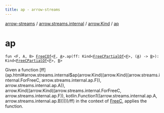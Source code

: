 ```yaml
---
title: ap - arrow-streams
---
```


[arrow-streams](../../index.html) / [arrow.streams.internal](../index.html) / [arrow.Kind](index.html) / [ap](./ap.html)

# ap

`fun <F, A, B> `[`FreeCOf`](../-free-c-of.html)`<`[`F`](ap.html#F)`, `[`A`](ap.html#A)`>.ap(ff: Kind<`[`FreeCPartialOf`](../-free-c-partial-of.html)`<`[`F`](ap.html#F)`>, (`[`A`](ap.html#A)`) -> `[`B`](ap.html#B)`>): Kind<`[`FreeCPartialOf`](../-free-c-partial-of.html)`<`[`F`](ap.html#F)`>, `[`B`](ap.html#B)`>`

Given a function [ff](ap.html#arrow.streams.internal$ap(arrow.Kind((arrow.Kind((arrow.streams.internal.ForFreeC, arrow.streams.internal.ap.F)), arrow.streams.internal.ap.A)), arrow.Kind((arrow.Kind((arrow.streams.internal.ForFreeC, arrow.streams.internal.ap.F)), kotlin.Function1((arrow.streams.internal.ap.A, arrow.streams.internal.ap.B)))))/ff) in the context of [FreeC](../-free-c/index.html), applies the function.

